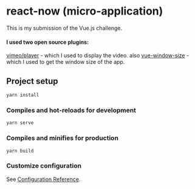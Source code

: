 # react-now (micro-application)

This is my submission of the Vue.js challenge.

#### I used two open source plugins:
[vimeo/player](https://www.npmjs.com/package/@vimeo/player) - which I used to display the video.
also
[vue-window-size](https://www.npmjs.com/package/vue-window-size) - which I used to get the window size of the app.

## Project setup
```
yarn install
```

### Compiles and hot-reloads for development
```
yarn serve
```

### Compiles and minifies for production
```
yarn build
```

### Customize configuration
See [Configuration Reference](https://cli.vuejs.org/config/).
